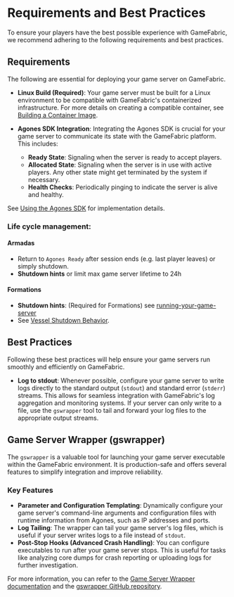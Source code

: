 # Requirements and Best Practices

To ensure your players have the best possible experience with GameFabric, we recommend adhering to the following requirements and best practices.

## Requirements

The following are essential for deploying your game server on GameFabric.

* **Linux Build (Required)**: Your game server must be built for a Linux environment to be compatible with GameFabric's containerized infrastructure.
For more details on creating a compatible container, see [Building a Container Image](/multiplayer-servers/getting-started/building-a-container-image).

* **Agones SDK Integration**: Integrating the Agones SDK is crucial for your game server to communicate its state with the GameFabric platform. This includes:
    * **Ready State**: Signaling when the server is ready to accept players.
    * **Allocated State**: Signaling when the server is in use with active players. Any other state might get terminated by the system if necessary.
    * **Health Checks**: Periodically pinging to indicate the server is alive and healthy.

See [Using the Agones SDK](/multiplayer-servers/getting-started/using-the-agones-sdk) for implementation details.

### **Life cycle management**:

#### Armadas

* Return to `Agones Ready` after session ends (e.g. last player leaves) or simply shutdown.
* **Shutdown hints** or limit max game server lifetime to 24h

#### Formations

* **Shutdown hints**: (Required for Formations) see [running-your-game-server](/multiplayer-servers/getting-started/running-your-game-server#termination-grace-periods)
* See [Vessel Shutdown Behavior](/multiplayer-servers/getting-started/vessel-shutdown-behavior).


## Best Practices

Following these best practices will help ensure your game servers run smoothly and efficiently on GameFabric.

* **Log to stdout**: Whenever possible, configure your game server to write logs directly to the standard output (`stdout`) and standard error (`stderr`) streams. This allows for seamless integration with GameFabric's log aggregation and monitoring systems. If your server can only write to a file, use the `gswrapper` tool to tail and forward your log files to the appropriate output streams.

## Game Server Wrapper (gswrapper)

The `gswrapper` is a valuable tool for launching your game server executable within the GameFabric environment. It is production-safe and offers several features to simplify integration and improve reliability.

### Key Features

* **Parameter and Configuration Templating**: Dynamically configure your game server's command-line arguments and configuration files with runtime information from Agones, such as IP addresses and ports.
* **Log Tailing**: The wrapper can tail your game server's log files, which is useful if your server writes logs to a file instead of `stdout`.
* **Post-Stop Hooks (Advanced Crash Handling)**: You can configure executables to run after your game server stops. This is useful for tasks like analyzing core dumps for crash reporting or uploading logs for further investigation.

For more information, you can refer to the [Game Server Wrapper documentation](/multiplayer-servers/multiplayer-services/game-server-wrapper) and the [gswrapper GitHub repository](https://github.com/GameFabric/gswrapper).
